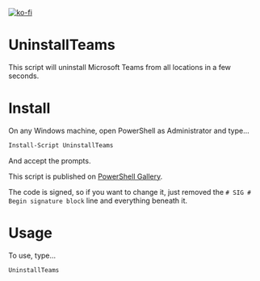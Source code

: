 [![ko-fi](https://ko-fi.com/img/githubbutton_sm.svg)](https://ko-fi.com/asheroto)

# UninstallTeams

This script will uninstall Microsoft Teams from all locations in a few seconds.

# Install
On any Windows machine, open PowerShell as Administrator and type...

```powershell
Install-Script UninstallTeams
```

And accept the prompts.

This script is published on  [PowerShell Gallery](https://www.powershellgallery.com/packages/UninstallTeams).

The code is signed, so if you want to change it, just removed the  `# SIG # Begin signature block`  line and everything beneath it.

# Usage
To use, type...

```powershell
UninstallTeams
```
